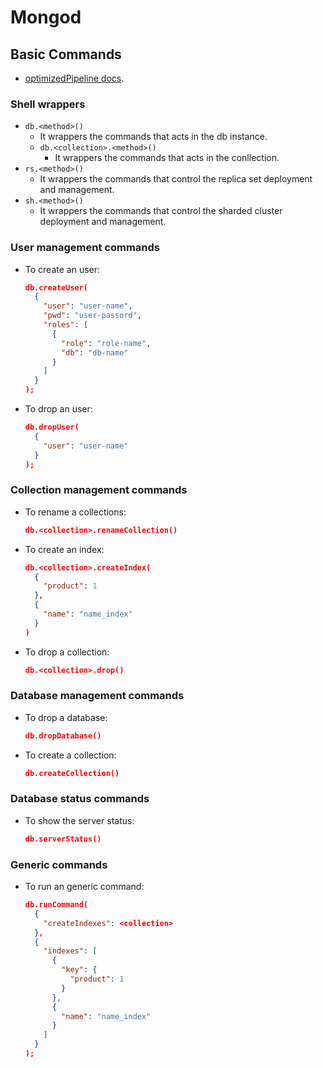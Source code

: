 # Mongod

## Basic Commands

- [optimizedPipeline docs](https://docs.mongodb.com/manual/reference/explain-results/#explain.queryPlanner.optimizedPipeline).

### Shell wrappers

- `db.<method>()`
  - It wrappers the commands that acts in the db instance.
  - `db.<collection>.<method>()`
    - It wrappers the commands that acts in the conllection.
- `rs.<method>()`
  - It wrappers the commands that control the replica set deployment and management.
- `sh.<method>()`
  - It wrappers the commands that control the sharded cluster deployment and management.

### User management commands

- To create an user:

  ```json
  db.createUser(
    {
      "user": "user-name",
      "pwd": "user-passord",
      "roles": [
        {
          "role": "role-name",
          "db": "db-name"
        }
      ]
    }
  );
  ```

- To drop an user:

  ```json
  db.dropUser(
    {
      "user": "user-name"
    }
  );
  ```

### Collection management commands

- To rename a collections:

  ```json
  db.<collection>.renameCollection()
  ```

- To create an index:

  ```json
  db.<collection>.createIndex(
    {
      "product": 1
    },
    {
      "name": "name_index"
    }
  )
  ```

- To drop a collection:

  ```json
  db.<collection>.drop()
  ```

### Database management commands

- To drop a database:

  ```json
  db.dropDatabase()
  ```

- To create a collection:

  ```json
  db.createCollection()
  ```

### Database status commands

- To show the server status:

  ```json
  db.serverStatus()
  ```

### Generic commands

- To run an generic command:

  ```json
  db.runCommand(
    {
      "createIndexes": <collection>
    },
    {
      "indexes": [
        {
          "key": {
            "product": 1
          }
        },
        {
          "name": "name_index"
        }
      ]
    }
  );
  ```